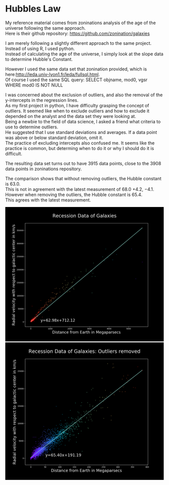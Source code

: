 # Hubbles Law

My reference material comes from zoninations analysis of the age of the universe following the same approach.  
Here is their github repository: https://github.com/zonination/galaxies

I am merely following a slightly different approach to the same project. Instead of using R, I used python.  
Instead of calculating the age of the universe, I simply look at the slope data to determine Hubble's Constant.

However I used the same data set that zonination provided, which is here:http://leda.univ-lyon1.fr/leda/fullsql.html.  
Of course I used the same SQL query: SELECT objname, mod0, vgsr WHERE mod0 IS NOT NULL

I was concerned about the exclusion of outliers, and also the removal of the y-intercepts in the regression lines.    
As my first project in python, I have difficulty grasping the concept of outliers. 
It seemed like when to exclude outliers and how to exclude it depended on the analyst and the data set they were looking at.  
Being a newbie to the field of data science, I asked a friend what criteria to use to determine outliers.  
He suggested that I use standard deviations and averages. If a data point was above or below standard deviation, omit it.  
The practice of excluding intercepts also confused me. 
It seems like the practice is common, but determing when to do it or why I should do it is difficult.  

The resulting data set turns out to have 3915 data points, close to the 3908 data points in zoninations repository.  

The comparison shows that without removing outliers, the Hubble constant is 63.0.  
This is not in agreement with the latest measurement of 68.0 +4.2, −4.1.  
However when removing the outliers, the Hubble constant is 65.4.  
This agrees with the latest measurement.  



![alt text](https://github.com/SmellyKels/HubblesLaw/blob/master/Figure_1.png)
![alt text](https://github.com/SmellyKels/HubblesLaw/blob/master/Figure_2.png)
